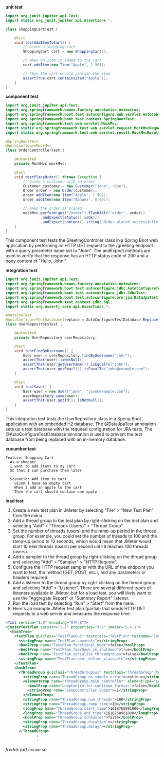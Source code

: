 __unit test__
```java
import org.junit.jupiter.api.Test;
import static org.junit.jupiter.api.Assertions.*;

class ShoppingCartTest {

    @Test
    void testAddItemToCart() {
        // Given a shopping cart
        ShoppingCart cart = new ShoppingCart();

        // When an item is added to the cart
        cart.addItem(new Item("Apple", 1.99));

        // Then the cart should contain the item
        assertTrue(cart.containsItem("Apple"));
    }
}


```

__component test__
```java
import org.junit.jupiter.api.Test;
import org.springframework.beans.factory.annotation.Autowired;
import org.springframework.boot.test.autoconfigure.web.servlet.AutoConfigureMockMvc;
import org.springframework.boot.test.context.SpringBootTest;
import org.springframework.test.web.servlet.MockMvc;
import static org.springframework.test.web.servlet.request.MockMvcRequestBuilders.get;
import static org.springframework.test.web.servlet.result.MockMvcResultMatchers.*;

@SpringBootTest
@AutoConfigureMockMvc
class OrderControllerTest {

    @Autowired
    private MockMvc mockMvc;

    @Test
    void testPlaceOrder() throws Exception {
        // Given a customer with an order
        Customer customer = new Customer("John", "Doe");
        Order order = new Order(customer);
        order.addItem(new Item("Apple", 1.99));
        order.addItem(new Item("Banana", 0.99));

        // When the order is placed
        mockMvc.perform(get("/order").flashAttr("order", order))
                .andExpect(status().isOk())
                .andExpect(content().string("Order placed successfully."));
    }
}


```
This component test tests the GreetingController class in a Spring Boot web application by performing an HTTP GET request to the /greeting endpoint with a query parameter name set to "John". The andExpect methods are used to verify that the response has an HTTP status code of 200 and a body content of "Hello, John!".

__integration test__
```java
import org.junit.jupiter.api.Test;
import org.springframework.beans.factory.annotation.Autowired;
import org.springframework.boot.test.autoconfigure.jdbc.AutoConfigureTestDatabase;
import org.springframework.boot.test.autoconfigure.jdbc.JdbcTest;
import org.springframework.boot.test.autoconfigure.orm.jpa.DataJpaTest;
import org.springframework.test.context.jdbc.Sql;
import static org.assertj.core.api.Assertions.*;

@DataJpaTest
@AutoConfigureTestDatabase(replace = AutoConfigureTestDatabase.Replace.NONE)
class UserRepositoryTest {

    @Autowired
    private UserRepository userRepository;

    @Test
    void testFindByUsername() {
        User user = userRepository.findByUsername("john");
        assertThat(user).isNotNull();
        assertThat(user.getUsername()).isEqualTo("john");
        assertThat(user.getEmail()).isEqualTo("john@example.com");
    }

    @Test
    void testSave() {
        User user = new User("jane", "jane@example.com");
        userRepository.save(user);
        assertThat(user.getId()).isNotNull();
    }
}

```
This integration test tests the UserRepository class in a Spring Boot application with an embedded H2 database. The @DataJpaTest annotation sets up a test database with the required configuration for JPA tests. The @AutoConfigureTestDatabase annotation is used to prevent the test database from being replaced with an in-memory database.

__cucumber test__
```
Feature: Shopping Cart
  As a shopper
  I want to add items to my cart
  So that I can purchase them later

  Scenario: Add item to cart
    Given I have an empty cart
    When I add an apple to the cart
    Then the cart should contain one apple

```

__load test__
1. Create a new test plan in JMeter by selecting "File" > "New Test Plan" from the menu.
2. Add a thread group to the test plan by right-clicking on the test plan and selecting "Add" > "Threads (Users)" > "Thread Group".
3. Set the number of threads (users) and the ramp-up period in the thread group. For example, you could set the number of threads to 100 and the ramp-up period to 10 seconds, which would mean that JMeter would start 10 new threads (users) per second until it reaches 100 threads (users).
4. Add a sampler to the thread group by right-clicking on the thread group and selecting "Add" > "Sampler" > "HTTP Request".
5. Configure the HTTP request sampler with the URL of the endpoint you want to test, the method (GET, POST, etc.), and any parameters or headers required.
6. Add a listener to the thread group by right-clicking on the thread group and selecting "Add" > "Listener". There are several different types of listeners available in JMeter, but for a load test, you will likely want to use the "Aggregate Report" or "Summary Report" listener.
7. Run the load test by selecting "Run" > "Start" from the menu.
8. Here's an example JMeter test plan (partial) that sends HTTP GET requests to a web server and measures the response time:

```xml
<?xml version="1.0" encoding="UTF-8"?>
<jmeterTestPlan version="1.2" properties="3.3" jmeter="5.4.1">
  <hashTree>
    <TestPlan guiclass="TestPlanGui" testclass="TestPlan" testname="Example Load Test" enabled="true">
      <stringProp name="TestPlan.comments"></stringProp>
      <boolProp name="TestPlan.functional_mode">false</boolProp>
      <boolProp name="TestPlan.tearDown_on_shutdown">true</boolProp>
      <boolProp name="TestPlan.serialize_threadgroups">false</boolProp>
      <stringProp name="TestPlan.user_define_classpath"></stringProp>
    </TestPlan>
    <hashTree>
      <ThreadGroup guiclass="ThreadGroupGui" testclass="ThreadGroup" testname="Example Thread Group" enabled="true">
        <stringProp name="ThreadGroup.on_sample_error">continue</stringProp>
        <elementProp name="ThreadGroup.main_controller" elementType="LoopController" guiclass="LoopControlPanel" testclass="LoopController" testname="Loop Controller" enabled="true">
          <boolProp name="LoopController.continue_forever">false</boolProp>
          <stringProp name="LoopController.loops">-1</stringProp>
        </elementProp>
        <stringProp name="ThreadGroup.num_threads">100</stringProp>
        <stringProp name="ThreadGroup.ramp_time">10</stringProp>
        <longProp name="ThreadGroup.start_time">1618768981000</longProp>
        <longProp name="ThreadGroup.end_time">1618768981000</longProp>
        <boolProp name="ThreadGroup.scheduler">false</boolProp>
        <stringProp name="ThreadGroup.duration"></stringProp>
        <stringProp name="ThreadGroup.delay"></stringProp>
      </ThreadGroup>
              :
              :
```

_fredrik (at) conva se_